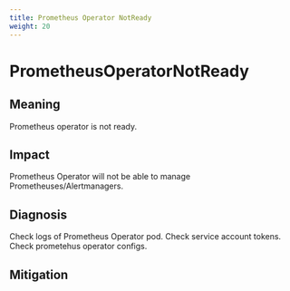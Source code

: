 ```yaml
---
title: Prometheus Operator NotReady
weight: 20
---
```


# PrometheusOperatorNotReady

## Meaning

Prometheus operator is not ready.

## Impact

Prometheus Operator will not be able to manage Prometheuses/Alertmanagers.

## Diagnosis

Check logs of Prometheus Operator pod.
Check service account tokens.
Check prometehus operator configs.

## Mitigation
